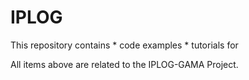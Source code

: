 IPLOG
=====
  This repository contains
    * code examples 
    * tutorials for 
  
   All items above are related to the IPLOG-GAMA Project.
